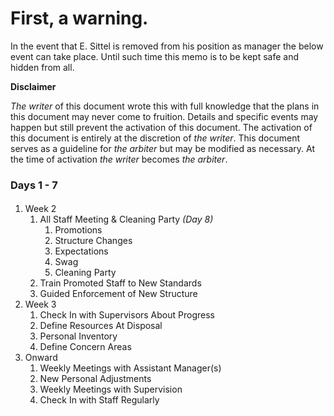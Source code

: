 # First, a warning.

In the event that E. Sittel is removed from his position as manager the below event can take place. Until such time this memo is to be kept safe and hidden from all.

**Disclaimer**

_The writer_ of this document wrote this with full knowledge that the plans in this document may never come to fruition. Details and specific events may happen but still prevent the activation of this document. The activation of this document is entirely at the discretion of _the writer_. This document serves as a guideline for _the arbiter_ but may be modified as necessary. At the time of activation _the writer_ becomes _the arbiter_.



### **Days 1 - 7** <a href="#_o08hxf7roql3" id="_o08hxf7roql3"></a>

#### &#x20;<a href="#_s8zzz884phk8" id="_s8zzz884phk8"></a>

#### &#x20;<a href="#_gtsgeddnw43p" id="_gtsgeddnw43p"></a>

1. Week 2
   1. All Staff Meeting & Cleaning Party _(Day 8)_
      1. Promotions
      2. Structure Changes
      3. Expectations
      4. Swag
      5. Cleaning Party
   2. Train Promoted Staff to New Standards
   3. Guided Enforcement of New Structure
2. Week 3
   1. Check In with Supervisors About Progress
   2. Define Resources At Disposal
   3. Personal Inventory
   4. Define Concern Areas
3. Onward
   1. Weekly Meetings with Assistant Manager(s)
   2. New Personal Adjustments
   3. Weekly Meetings with Supervision
   4. Check In with Staff Regularly
